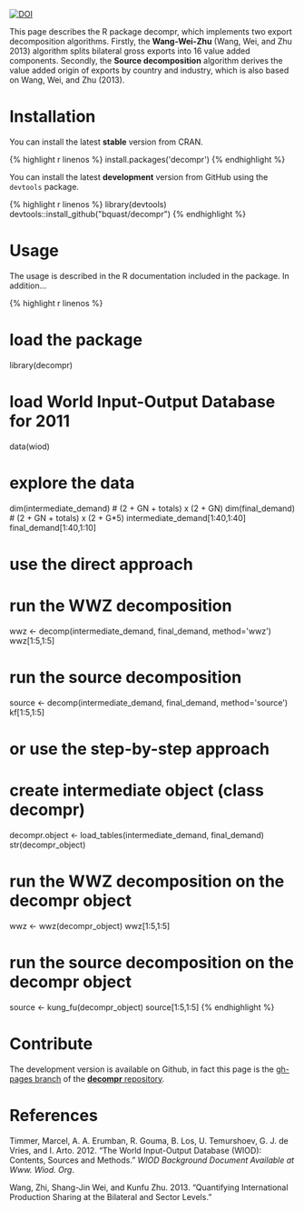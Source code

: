 [![DOI](https://zenodo.org/badge/doi/10.5281/zenodo.11470.png)](http://dx.doi.org/10.5281/zenodo.11470)

This page describes the R package decompr, which implements two export decomposition algorithms.
Firstly, the **Wang-Wei-Zhu** (Wang, Wei, and Zhu 2013) algorithm splits bilateral gross exports into 16 value added components.
Secondly, the **Source decomposition** algorithm derives the value added origin of exports by country and industry, which is also based on Wang, Wei, and Zhu (2013).

# Installation
You can install the latest **stable** version from CRAN.

{% highlight r linenos %}
install.packages('decompr')
{% endhighlight %}

You can install the latest **development** version from GitHub using the `devtools` package.

{% highlight r linenos %}
library(devtools)
devtools::install_github("bquast/decompr")
{% endhighlight %}

# Usage
The usage is described in the R documentation included in the package. In addition...

{% highlight r linenos %}
# load the package
library(decompr)

# load World Input-Output Database for 2011
data(wiod)

# explore the data
dim(intermediate_demand) # (2 + GN + totals) x (2 + GN)
dim(final_demand)        # (2 + GN + totals) x (2 + G*5)
intermediate_demand[1:40,1:40]
final_demand[1:40,1:10]

# use the direct approach
# run the WWZ decomposition
wwz <- decomp(intermediate_demand, final_demand, method='wwz')
wwz[1:5,1:5]

# run the source decomposition
source  <- decomp(intermediate_demand, final_demand, method='source')
kf[1:5,1:5]

# or use the step-by-step approach
# create intermediate object (class decompr)
decompr.object <- load_tables(intermediate_demand, final_demand)
str(decompr_object)

# run the WWZ decomposition on the decompr object
wwz <- wwz(decompr_object)
wwz[1:5,1:5]

# run the source decomposition on the decompr object
source  <- kung_fu(decompr_object)
source[1:5,1:5]
{% endhighlight %}

# Contribute
The development version is available on Github, in fact this page is the [gh-pages branch](https://github.com/bquast/decompr/tree/gh-pages) of the [**decompr** repository](https://github.com/bquast/decompr).

# References
Timmer, Marcel, A. A. Erumban, R. Gouma, B. Los, U. Temurshoev, G. J. de Vries, and I. Arto. 2012. “The World Input-Output Database (WIOD): Contents, Sources and Methods.” *WIOD Background Document Available at Www. Wiod. Org*.

Wang, Zhi, Shang-Jin Wei, and Kunfu Zhu. 2013. “Quantifying International Production Sharing at the Bilateral and Sector Levels.”

